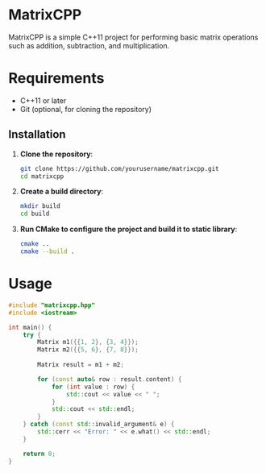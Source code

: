 # MatrixCPP

MatrixCPP is a simple C++11 project for performing basic matrix operations such as addition, subtraction, and multiplication.

# Requirements

- C++11 or later
- Git (optional, for cloning the repository)

## Installation

1. **Clone the repository**:
   ```bash
   git clone https://github.com/yourusername/matrixcpp.git
   cd matrixcpp
2. **Create a build directory**:
   ```bash
   mkdir build
   cd build
3. **Run CMake to configure the project and build it to static library**:
   ```bash
   cmake ..
   cmake --build .

# Usage
```cpp
#include "matrixcpp.hpp"
#include <iostream>

int main() {
    try {
        Matrix m1({{1, 2}, {3, 4}});
        Matrix m2({{5, 6}, {7, 8}});
        
        Matrix result = m1 + m2;

        for (const auto& row : result.content) {
            for (int value : row) {
                std::cout << value << " ";
            }
            std::cout << std::endl;
        }
    } catch (const std::invalid_argument& e) {
        std::cerr << "Error: " << e.what() << std::endl;
    }

    return 0;
}
```

